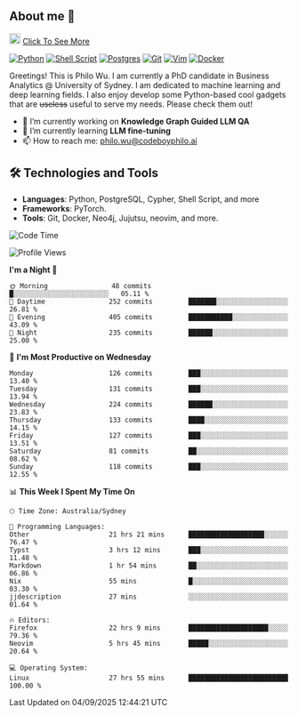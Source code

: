 ## About me 🤗

<a href="#"><img src="https://media.giphy.com/media/hvRJCLFzcasrR4ia7z/giphy.gif" width="20px" height="20px"></a> [Click To See More](https://codeboyphilo.github.io)

[![Python](https://img.shields.io/badge/python-3670A0?style=for-the-badge&logo=python&logoColor=ffdd54)](#)
[![Shell Script](https://img.shields.io/badge/shell_script-%23121011.svg?style=for-the-badge&logo=gnu-bash&logoColor=white)](#)
[![Postgres](https://img.shields.io/badge/postgres-%23316192.svg?style=for-the-badge&logo=postgresql&logoColor=white)](#)
[![Git](https://img.shields.io/badge/git-%23F05033.svg?style=for-the-badge&logo=git&logoColor=white)](#)
[![Vim](https://img.shields.io/badge/VIM-%2311AB00.svg?style=for-the-badge&logo=vim&logoColor=white)](#)
[![Docker](https://img.shields.io/badge/docker-%230db7ed.svg?style=for-the-badge&logo=docker&logoColor=white)](#)

Greetings! This is Philo Wu. I am currently a PhD candidate in Business Analytics \@ University of Sydney. I am dedicated to machine learning and deep learning fields. I also enjoy develop some Python-based cool gadgets that are ~~useless~~ useful to serve my needs. Please check them out!

- 🔭 I’m currently working on **Knowledge Graph Guided LLM QA**
- 🌱 I’m currently learning **LLM fine-tuning**
- 📫 How to reach me: philo.wu@codeboyphilo.ai

## 🛠 Technologies and Tools
- **Languages**: Python, PostgreSQL, Cypher, Shell Script, and more
- **Frameworks**: PyTorch.
- **Tools**: Git, Docker, Neo4j, Jujutsu, neovim, and more.

<!--START_SECTION:waka-->
![Code Time](http://img.shields.io/badge/Code%20Time-1%2C078%20hrs%2043%20mins-blue)

![Profile Views](http://img.shields.io/badge/Profile%20Views-16-blue)

**I'm a Night 🦉** 

```text
🌞 Morning                48 commits          █░░░░░░░░░░░░░░░░░░░░░░░░   05.11 % 
🌆 Daytime                252 commits         ███████░░░░░░░░░░░░░░░░░░   26.81 % 
🌃 Evening                405 commits         ███████████░░░░░░░░░░░░░░   43.09 % 
🌙 Night                  235 commits         ██████░░░░░░░░░░░░░░░░░░░   25.00 % 
```
📅 **I'm Most Productive on Wednesday** 

```text
Monday                   126 commits         ███░░░░░░░░░░░░░░░░░░░░░░   13.40 % 
Tuesday                  131 commits         ███░░░░░░░░░░░░░░░░░░░░░░   13.94 % 
Wednesday                224 commits         ██████░░░░░░░░░░░░░░░░░░░   23.83 % 
Thursday                 133 commits         ████░░░░░░░░░░░░░░░░░░░░░   14.15 % 
Friday                   127 commits         ███░░░░░░░░░░░░░░░░░░░░░░   13.51 % 
Saturday                 81 commits          ██░░░░░░░░░░░░░░░░░░░░░░░   08.62 % 
Sunday                   118 commits         ███░░░░░░░░░░░░░░░░░░░░░░   12.55 % 
```


📊 **This Week I Spent My Time On** 

```text
🕑︎ Time Zone: Australia/Sydney

💬 Programming Languages: 
Other                    21 hrs 21 mins      ███████████████████░░░░░░   76.47 % 
Typst                    3 hrs 12 mins       ███░░░░░░░░░░░░░░░░░░░░░░   11.48 % 
Markdown                 1 hr 54 mins        ██░░░░░░░░░░░░░░░░░░░░░░░   06.86 % 
Nix                      55 mins             █░░░░░░░░░░░░░░░░░░░░░░░░   03.30 % 
jjdescription            27 mins             ░░░░░░░░░░░░░░░░░░░░░░░░░   01.64 % 

🔥 Editors: 
Firefox                  22 hrs 9 mins       ████████████████████░░░░░   79.36 % 
Neovim                   5 hrs 45 mins       █████░░░░░░░░░░░░░░░░░░░░   20.64 % 

💻 Operating System: 
Linux                    27 hrs 55 mins      █████████████████████████   100.00 % 
```


 Last Updated on 04/09/2025 12:44:21 UTC
<!--END_SECTION:waka-->

